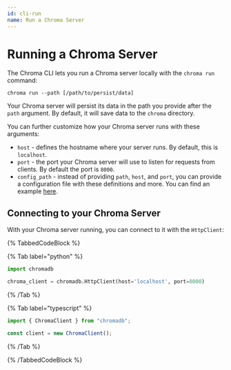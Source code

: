 ```yaml
---
id: cli-run
name: Run a Chroma Server
---
```


# Running a Chroma Server

The Chroma CLI lets you run a Chroma server locally with the `chroma run` command:

```terminal
chroma run --path [/path/to/persist/data]
```

Your Chroma server will persist its data in the path you provide after the `path` argument. By default,
it will save data to the `chroma` directory.

You can further customize how your Chroma server runs with these arguments:

- `host` - defines the hostname where your server runs. By default, this is `localhost`.
- `port` - the port your Chroma server will use to listen for requests from clients. By default the port is `8000`.
- `config_path` - instead of providing `path`, `host`, and `port`, you can provide a configuration file with these definitions and more. You can find an example [here](https://github.com/chroma-core/chroma/blob/main/rust/frontend/sample_configs/single_node_full.yaml).

## Connecting to your Chroma Server

With your Chroma server running, you can connect to it with the `HttpClient`:

{% TabbedCodeBlock %}

{% Tab label="python" %}

```python
import chromadb

chroma_client = chromadb.HttpClient(host='localhost', port=8000)
```

{% /Tab %}

{% Tab label="typescript" %}

```typescript
import { ChromaClient } from "chromadb";

const client = new ChromaClient();
```

{% /Tab %}

{% /TabbedCodeBlock %}
